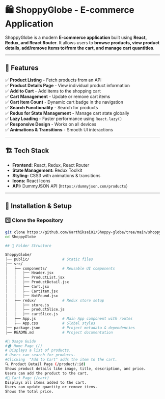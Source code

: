 # 🛍️ ShoppyGlobe - E-commerce Application

ShoppyGlobe is a modern **E-commerce application** built using **React, Redux, and React Router**. It allows users to **browse products, view product details, add/remove items to/from the cart, and manage cart quantities**.

---

## 🎯 Features
✅ **Product Listing** - Fetch products from an API  
✅ **Product Details Page** - View individual product information  
✅ **Add to Cart** - Add items to the shopping cart  
✅ **Cart Management** - Update or remove cart items  
✅ **Cart Item Count** - Dynamic cart badge in the navigation  
✅ **Search Functionality** - Search for products  
✅ **Redux for State Management** - Manage cart state globally  
✅ **Lazy Loading** - Faster performance using `React.lazy()`  
✅ **Responsive Design** - Works on all devices  
✅ **Animations & Transitions** - Smooth UI interactions  

---

## 🏗️ Tech Stack
- **Frontend:** React, Redux, React Router  
- **State Management:** Redux Toolkit  
- **Styling:** CSS3 with animations & transitions  
- **Icons:** React Icons  
- **API:** DummyJSON API (`https://dummyjson.com/products`)  

---

## 🚀 Installation & Setup

### 1️⃣ Clone the Repository
```sh
git clone https://github.com/Karthiksai01/Shoppy-globe/tree/main/shoppyglobe
cd ShoppyGlobe

## 📂 Folder Structure

ShoppyGlobe/
│── public/               # Static files
│── src/
│   ├── components/       # Reusable UI components
│   │   ├── Header.jsx
│   │   ├── ProductList.jsx
│   │   ├── ProductDetail.jsx
│   │   ├── Cart.jsx
│   │   ├── CartItem.jsx
│   │   ├── NotFound.jsx
│   ├── redux/            # Redux store setup
│   │   ├── store.js
│   │   ├── productSlice.js
│   │   ├── cartSlice.js
│   ├── App.js            # Main App component with routes
│   ├── App.css           # Global styles
│── package.json          # Project metadata & dependencies
│── README.md             # Project documentation

#📜 Usage Guide
#🏠 Home Page (/)
# Displays a list of products.
# Users can search for products.
#Clicking  "Add to Cart" adds the item to the cart.
🔍 Product Detail Page (/product/:id)
Shows product details like image, title, description, and price.
Users can add the product to the cart.
#🛒 Cart Page (/cart)
Displays all items added to the cart.
Users can update quantity or remove items.
Shows the total price.